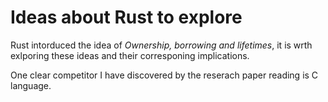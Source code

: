 
# Ideas about Rust to explore

Rust intorduced the idea of *Ownership, borrowing and lifetimes*, it is wrth exlporing these ideas and their corresponing implications.
 
One clear competitor I have discovered by the reserach paper reading is C language.

